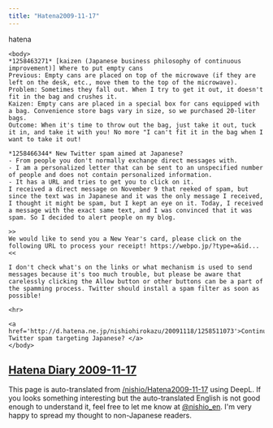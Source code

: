 ```yaml
---
title: "Hatena2009-11-17"
---
```


hatena

```
<body>
*1258463271* [kaizen (Japanese business philosophy of continuous improvement)] Where to put empty cans
Previous: Empty cans are placed on top of the microwave (if they are left on the desk, etc., move them to the top of the microwave).
Problem: Sometimes they fall out. When I try to get it out, it doesn't fit in the bag and crushes it.
Kaizen: Empty cans are placed in a special box for cans equipped with a bag. Convenience store bags vary in size, so we purchased 20-liter bags.
Outcome: When it's time to throw out the bag, just take it out, tuck it in, and take it with you! No more "I can't fit it in the bag when I want to take it out!

*1258466344* New Twitter spam aimed at Japanese?
- From people you don't normally exchange direct messages with.
- I am a personalized letter that can be sent to an unspecified number of people and does not contain personalized information.
- It has a URL and tries to get you to click on it.
I received a direct message on November 9 that reeked of spam, but since the text was in Japanese and it was the only message I received, I thought it might be spam, but I kept an eye on it. Today, I received a message with the exact same text, and I was convinced that it was spam. So I decided to alert people on my blog.

>>
We would like to send you a New Year's card, please click on the following URL to process your receipt! https://webpo.jp/?type=a&id...
<<

I don't check what's on the links or what mechanism is used to send messages because it's too much trouble, but please be aware that carelessly clicking the Allow button or other buttons can be a part of the spamming process. Twitter should install a spam filter as soon as possible!

<hr>

<a href='http://d.hatena.ne.jp/nishiohirokazu/20091118/1258511073'>Continued:New Twitter spam targeting Japanese? </a>
</body>
```


[Hatena Diary 2009-11-17](https://nishiohirokazu.hatenadiary.org/archive/2009/11/17)
---
This page is auto-translated from [/nishio/Hatena2009-11-17](https://scrapbox.io/nishio/Hatena2009-11-17) using DeepL. If you looks something interesting but the auto-translated English is not good enough to understand it, feel free to let me know at [@nishio_en](https://twitter.com/nishio_en). I'm very happy to spread my thought to non-Japanese readers.